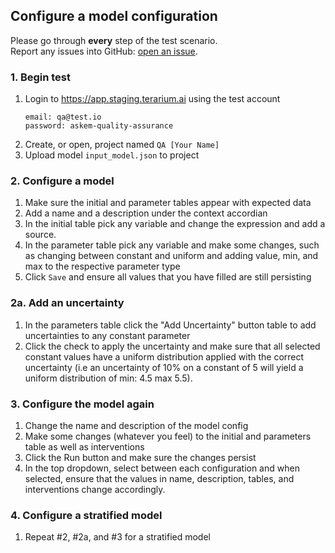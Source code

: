 ## Configure a model configuration
Please go through __every__ step of the test scenario.\
Report any issues into GitHub: [open an issue](https://github.com/DARPA-ASKEM/terarium/issues/new?assignees=&labels=bug%2C+Q%26A&template=qa-issue.md&title=%5BBUG%5D%3A+).

### 1. Begin test
1. Login to https://app.staging.terarium.ai using the test account
    ```
    email: qa@test.io
    password: askem-quality-assurance
    ```
2. Create, or open, project named `QA [Your Name]`
3. Upload model `input_model.json` to project

### 2. Configure a model
1. Make sure the initial and parameter tables appear with expected data
2. Add a name and a description under the context accordian
3. In the initial table pick any variable and change the expression and add a source.
4. In the parameter table pick any variable and make some changes, such as changing between constant and uniform and adding value, min, and max to the respective parameter type
6. Click `Save` and ensure all values that you have filled are still persisting

### 2a. Add an uncertainty
1. In the parameters table click the "Add Uncertainty" button table to add uncertainties to any constant parameter
2. Click the check to apply the uncertainty and make sure that all selected constant values have a uniform distribution applied with the correct uncertainty (i.e an uncertainty of 10% on a constant of 5 will yield a uniform distribution of min: 4.5 max 5.5).

### 3. Configure the model again
1. Change the name and description of the model config
2. Make some changes (whatever you feel) to the initial and parameters table as well as interventions
3. Click the Run button and make sure the changes persist
4. In the top dropdown, select between each configuration and when selected, ensure that the values in name, description, tables, and interventions change accordingly.

### 4. Configure a stratified model
1. Repeat #2, #2a, and #3 for a stratified model
